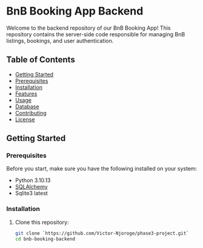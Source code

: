 # BnB Booking App Backend
Welcome to the backend repository of our BnB Booking App! This repository contains the server-side code responsible for managing BnB listings, bookings, and user authentication.

## Table of Contents
- [Getting Started](#getting-started)
- [Prerequisites](#prerequisites)
- [Installation](#installation)
- [Features](#features)
- [Usage](#usage)
- [Database](#database)
- [Contributing](#contributing)
- [License](#license)

## Getting Started
### Prerequisites

Before you start, make sure you have the following installed on your system:

- Python 3.10.13
- [SQLAlchemy](https://www.sqlalchemy.org/)
- Sqlite3 latest

### Installation

1. Clone this repository:

   ```bash
   git clone `https://github.com/Victor-Njoroge/phase3-project.git`
   cd bnb-booking-backend